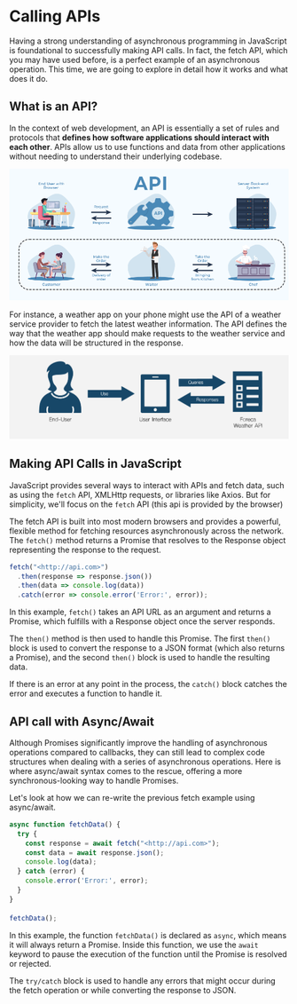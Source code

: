 # Calling APIs

Having a strong understanding of asynchronous programming in JavaScript is foundational to successfully making API calls. In fact, the fetch API, which you may have used before, is a perfect example of an asynchronous operation. This time, we are going to explore in detail how it works and what does it do.

## What is an API?

In the context of web development, an API is essentially a set of rules and protocols that **defines how software applications should interact with each other**. APIs allow us to use functions and data from other applications without needing to understand their underlying codebase.

![Untitled](./calling-apis/untitled.png)

For instance, a weather app on your phone might use the API of a weather service provider to fetch the latest weather information. The API defines the way that the weather app should make requests to the weather service and how the data will be structured in the response.

![Untitled](./calling-apis/untitled-1.png)

## Making API Calls in JavaScript

JavaScript provides several ways to interact with APIs and fetch data, such as using the `fetch` API, XMLHttp requests, or libraries like Axios. But for simplicity, we'll focus on the `fetch` API (this api is provided by the browser)

The fetch API is built into most modern browsers and provides a powerful, flexible method for fetching resources asynchronously across the network. The `fetch()` method returns a Promise that resolves to the Response object representing the response to the request.

```jsx
fetch("<http://api.com>")
  .then(response => response.json())
  .then(data => console.log(data))
  .catch(error => console.error('Error:', error));
```

In this example, `fetch()` takes an API URL as an argument and returns a Promise, which fulfills with a Response object once the server responds.

The `then()` method is then used to handle this Promise. The first `then()` block is used to convert the response to a JSON format (which also returns a Promise), and the second `then()` block is used to handle the resulting data.

If there is an error at any point in the process, the `catch()` block catches the error and executes a function to handle it.

## API call with Async/Await

Although Promises significantly improve the handling of asynchronous operations compared to callbacks, they can still lead to complex code structures when dealing with a series of asynchronous operations. Here is where async/await syntax comes to the rescue, offering a more synchronous-looking way to handle Promises.

Let's look at how we can re-write the previous fetch example using async/await.

```jsx
async function fetchData() {
  try {
    const response = await fetch("<http://api.com>");
    const data = await response.json();
    console.log(data);
  } catch (error) {
    console.error('Error:', error);
  }
}

fetchData();
```

In this example, the function `fetchData()` is declared as `async`, which means it will always return a Promise. Inside this function, we use the `await` keyword to pause the execution of the function until the Promise is resolved or rejected.

The `try/catch` block is used to handle any errors that might occur during the fetch operation or while converting the response to JSON.